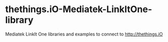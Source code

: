 # thethings.iO-Mediatek-LinkItOne-library
Mediatek LinkIt One libraries and examples to connect to http://thethings.iO

